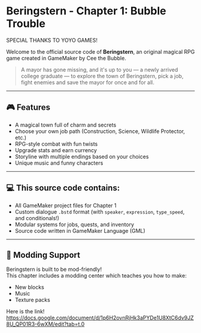 # Beringstern - Chapter 1: Bubble Trouble

SPECIAL THANKS TO YOYO GAMES!

Welcome to the official source code of **Beringstern**, an original magical RPG game created in GameMaker by Cee the Bubble.

> A mayor has gone missing, and it's up to you — a newly arrived college graduate — to explore the town of Beringstern, pick a job, fight enemies and save the mayor for once and for all.

---

## 🎮 Features

- A magical town full of charm and secrets
- Choose your own job path (Construction, Science, Wildlife Protector, etc.)
- RPG-style combat with fun twists
- Upgrade stats and earn currency
- Storyline with multiple endings based on your choices
- Unique music and funny characters

---

## 💻 This source code contains:

- All GameMaker project files for Chapter 1
- Custom dialogue `.bstd` format (with `speaker`, `expression`, `type_speed`, and conditionals!)
- Modular systems for jobs, quests, and inventory
- Source code written in GameMaker Language (GML)

---

## 🧠 Modding Support

Beringstern is built to be mod-friendly!  
This chapter includes a modding center which teaches you how to make:
  - New blocks
  - Music
  - Texture packs

Here is the link! https://docs.google.com/document/d/1p6H2ovnRjHk3aPYDe1U8XtC6dv9JZ8U_QP01R3-6wXM/edit?tab=t.0